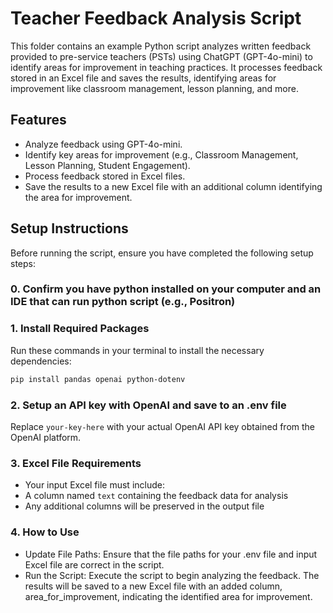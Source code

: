 # Teacher Feedback Analysis Script

This folder contains an example Python script analyzes written feedback provided to pre-service teachers (PSTs) using ChatGPT (GPT-4o-mini) to identify areas for improvement in teaching practices. It processes feedback stored in an Excel file and saves the results, identifying areas for improvement like classroom management, lesson planning, and more.

## Features
- Analyze feedback using GPT-4o-mini.
- Identify key areas for improvement (e.g., Classroom Management, Lesson Planning, Student Engagement).
- Process feedback stored in Excel files.
- Save the results to a new Excel file with an additional column identifying the area for improvement.

## Setup Instructions

Before running the script, ensure you have completed the following setup steps:

### 0. Confirm you have python installed on your computer and an IDE that can run python script (e.g., Positron)

### 1. Install Required Packages
Run these commands in your terminal to install the necessary dependencies:
```bash
pip install pandas openai python-dotenv
```

### 2. Setup an API key with OpenAI and save to an .env file
Replace `your-key-here` with your actual OpenAI API key obtained from the OpenAI platform.

### 3. Excel File Requirements
- Your input Excel file must include:
- A column named `text` containing the feedback data for analysis
- Any additional columns will be preserved in the output file

### 4. How to Use
- Update File Paths: Ensure that the file paths for your .env file and input Excel file are correct in the script.
- Run the Script: Execute the script to begin analyzing the feedback. The results will be saved to a new Excel file with an added column, area_for_improvement, indicating the identified area for improvement.